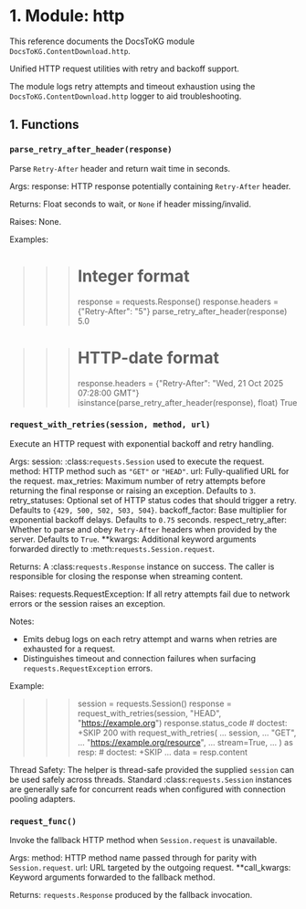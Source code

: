 # 1. Module: http

This reference documents the DocsToKG module ``DocsToKG.ContentDownload.http``.

Unified HTTP request utilities with retry and backoff support.

The module logs retry attempts and timeout exhaustion using the
``DocsToKG.ContentDownload.http`` logger to aid troubleshooting.

## 1. Functions

### `parse_retry_after_header(response)`

Parse ``Retry-After`` header and return wait time in seconds.

Args:
response: HTTP response potentially containing ``Retry-After`` header.

Returns:
Float seconds to wait, or ``None`` if header missing/invalid.

Raises:
None.

Examples:
>>> # Integer format
>>> response = requests.Response()
>>> response.headers = {"Retry-After": "5"}
>>> parse_retry_after_header(response)
5.0

>>> # HTTP-date format
>>> response.headers = {"Retry-After": "Wed, 21 Oct 2025 07:28:00 GMT"}
>>> isinstance(parse_retry_after_header(response), float)
True

### `request_with_retries(session, method, url)`

Execute an HTTP request with exponential backoff and retry handling.

Args:
session: :class:`requests.Session` used to execute the request.
method: HTTP method such as ``"GET"`` or ``"HEAD"``.
url: Fully-qualified URL for the request.
max_retries: Maximum number of retry attempts before returning the final
response or raising an exception. Defaults to ``3``.
retry_statuses: Optional set of HTTP status codes that should trigger a
retry. Defaults to ``{429, 500, 502, 503, 504}``.
backoff_factor: Base multiplier for exponential backoff delays.
Defaults to ``0.75`` seconds.
respect_retry_after: Whether to parse and obey ``Retry-After`` headers
when provided by the server. Defaults to ``True``.
**kwargs: Additional keyword arguments forwarded directly to
:meth:`requests.Session.request`.

Returns:
A :class:`requests.Response` instance on success. The caller is
responsible for closing the response when streaming content.

Raises:
requests.RequestException: If all retry attempts fail due to network
errors or the session raises an exception.

Notes:
- Emits debug logs on each retry attempt and warns when retries are
  exhausted for a request.
- Distinguishes timeout and connection failures when surfacing
  ``requests.RequestException`` errors.

Example:
>>> session = requests.Session()
>>> response = request_with_retries(session, "HEAD", "https://example.org")
>>> response.status_code  # doctest: +SKIP
200
>>> with request_with_retries(
...     session,
...     "GET",
...     "https://example.org/resource",
...     stream=True,
... ) as resp:  # doctest: +SKIP
...     data = resp.content

Thread Safety:
The helper is thread-safe provided the supplied ``session`` can be used
safely across threads. Standard :class:`requests.Session` instances are
generally safe for concurrent reads when configured with connection
pooling adapters.

### `request_func()`

Invoke the fallback HTTP method when ``Session.request`` is unavailable.

Args:
method: HTTP method name passed through for parity with ``Session.request``.
url: URL targeted by the outgoing request.
**call_kwargs: Keyword arguments forwarded to the fallback method.

Returns:
``requests.Response`` produced by the fallback invocation.
